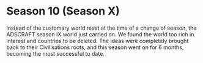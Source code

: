 # Season 10 (Season X)

&#x20;Instead of the customary world reset at the time of a change of season, the ADSCRAFT season IX world just carried on. We found the world too rich in interest and countries to be deleted. The ideas were completely brought back to their Civilisations roots, and this season went on for 6 months, becoming the most successful to date.
